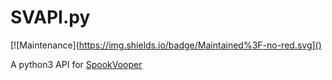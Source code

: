 # SVAPI.py

[![Maintenance](https://img.shields.io/badge/Maintained%3F-no-red.svg]()

A python3 API for [SpookVooper](https://spookvooper.com)